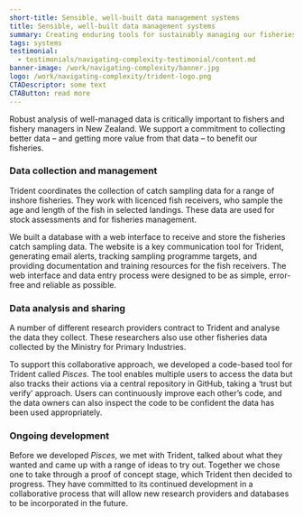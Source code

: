 ```yaml
---
short-title: Sensible, well-built data management systems
title: Sensible, well-built data management systems
summary: Creating enduring tools for sustainably managing our fisheries
tags: systems
testimonial:
  - testimonials/navigating-complexity-testimonial/content.md
banner-image: /work/navigating-complexity/banner.jpg
logo: /work/navigating-complexity/trident-logo.png
CTADescriptor: some text
CTAButton: read more
---
```


Robust analysis of well-managed data is critically important to fishers and
fishery managers in New Zealand. We support a commitment to collecting better
data – and getting more value from that data – to benefit our fisheries.

<!--more-->

### Data collection and management

Trident coordinates the collection of catch sampling data for a range of inshore fisheries. They work with licenced fish receivers, who sample the age and length of the fish in selected landings. These data are used for stock assessments and for fisheries management.

We built a database with a web interface to receive and store the fisheries catch sampling data. The website is a key communication tool for Trident, generating email alerts, tracking sampling programme targets, and providing documentation and training resources for the fish receivers. The web interface and data entry process were designed to be as simple, error-free and reliable as possible.

### Data analysis and sharing

A number of different research providers contract to Trident and analyse the data they collect. These researchers also use other fisheries data collected by the Ministry for Primary Industries.

To support this collaborative approach, we developed a code-based tool for Trident called <i>Pisces</i>. The tool enables multiple users to access the data but also tracks their actions via a central repository in GitHub, taking a ‘trust but verify’ approach. Users can continuously improve each other’s code, and the data owners can also inspect the code to be confident the data has been used appropriately.

### Ongoing development

Before we developed <i>Pisces</i>, we met with Trident, talked about what they wanted and came up with a range of ideas to try out. Together we chose one to take through a proof of concept stage, which Trident then decided to progress. They have committed to its continued development in a collaborative process that will allow new research providers and databases to be incorporated in the future.
